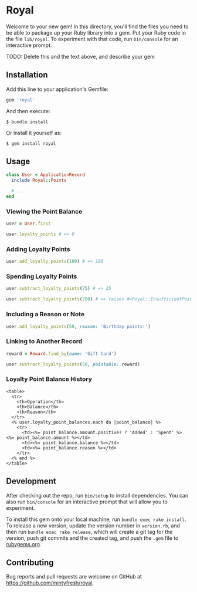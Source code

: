 # Royal

Welcome to your new gem! In this directory, you'll find the files you need to be able to package up your Ruby library into a gem. Put your Ruby code in the file `lib/royal`. To experiment with that code, run `bin/console` for an interactive prompt.

TODO: Delete this and the text above, and describe your gem

## Installation

Add this line to your application's Gemfile:

```ruby
gem 'royal'
```

And then execute:

    $ bundle install

Or install it yourself as:

    $ gem install royal

## Usage

```ruby
class User < ApplicationRecord
  include Royal::Points

  # ...
end
```

### Viewing the Point Balance

```ruby
user = User.first

user.loyalty_points # => 0
```

### Adding Loyalty Points

```ruby
user.add_loyalty_points(100) # => 100
```

### Spending Loyalty Points

```ruby
user.subtract_loyalty_points(75) # => 25
```

```ruby
user.subtract_loyalty_points(200) # => raises #<Royal::InsufficientPointsError ...>
```

### Including a Reason or Note

```ruby
user.add_loyalty_points(50, reason: 'Birthday points!')
```

### Linking to Another Record

```ruby
reward = Reward.find_by(name: 'Gift Card')

user.subtract_loyalty_points(50, pointable: reward)
```

### Loyalty Point Balance History

```erb
<table>
  <tr>
    <th>Operation</th>
    <th>Balance</th>
    <th>Reason</th>
  </tr>
  <% user.loyalty_point_balances.each do |point_balance| %>
    <tr>
      <td><%= point_balance.amount.positive? ? 'Added' : 'Spent' %> <%= point_balance.amount %></td>
      <td><%= point_balance.balance %></td>
      <td><%= point_balance.reason %></td>
    </tr>
  <% end %>
</table>
```

## Development

After checking out the repo, run `bin/setup` to install dependencies. You can also run `bin/console` for an interactive prompt that will allow you to experiment.

To install this gem onto your local machine, run `bundle exec rake install`. To release a new version, update the version number in `version.rb`, and then run `bundle exec rake release`, which will create a git tag for the version, push git commits and the created tag, and push the `.gem` file to [rubygems.org](https://rubygems.org).

## Contributing

Bug reports and pull requests are welcome on GitHub at https://github.com/mintyfresh/royal.
